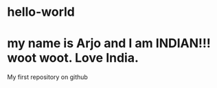 # hello-world
# my name is Arjo and I am INDIAN!!! woot woot. Love India.
My first repository on github
